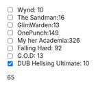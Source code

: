 - [ ] Wynd: 10
- [ ] The Sandman:16
- [ ] GlimWarden:13
- [ ] OnePunch:149
- [ ] My her Academia:326
- [ ] Falling Hard: 92
- [ ] G.O.D: 13
- [x] DUB Hellsing Ultimate: 10
<!--stackedit_data:
eyJoaXN0b3J5IjpbLTE2MjI0MTc4OCwtMTc4MjcwNzE3OCwxNT
M3MDQ0OTcxXX
-->65
<!--stackedit_data:
eyJoaXN0b3J5IjpbNjM5MDY2MzcsLTIwNDM2Nzg2NjRdfQ==
-->